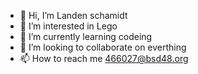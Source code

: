 - 👋 Hi, I’m Landen schamidt
- 👀 I’m interested in Lego
- 🌱 I’m currently learning codeing
- 💞️ I’m looking to collaborate on everthing
- 📫 How to reach me 466027@bsd48.org

<!---
Landenschamidt/Landenschamidt is a ✨ special ✨ repository because its `README.md` (this file) appears on your GitHub profile.
You can click the Preview link to take a look at your changes.
--->
